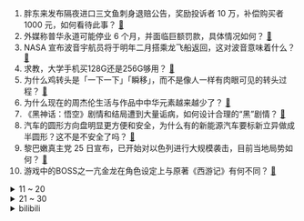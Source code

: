 1. 胖东来发布隔夜进口三文鱼刺身退赔公告，奖励投诉者 10 万，补偿购买者 1000 元，如何看待此事？ [:link:](https://www.zhihu.com/question/665235028)
2. 外媒称普华永道可能停业 6 个月，并面临巨额罚款，具体情况如何？ [:link:](https://www.zhihu.com/question/665004793)
3. NASA 宣布波音宇航员将于明年二月搭乘龙飞船返回，这对波音意味着什么？ [:link:](https://www.zhihu.com/question/665211682)
4. 求教，大学手机买128G还是256G够用？ [:link:](https://www.zhihu.com/question/662583416)
5. 为什么鸡转头是「一下一下」「瞬移」，而不是像人一样有肉眼可见的转头过程？ [:link:](https://www.zhihu.com/question/665173840)
6. 为什么现在的周杰伦生活与作品中中华元素越来越少了？ [:link:](https://www.zhihu.com/question/659809473)
7. 《黑神话：悟空》剧情和结局遭到大量诟病，如何设计合理的“黑”剧情？ [:link:](https://www.zhihu.com/question/665021068)
8. 汽车的圆形方向盘明显更方便和安全，为什么有的新能源汽车要标新立异做成半圆形？这不是不安全了吗？ [:link:](https://www.zhihu.com/question/665048126)
9. 黎巴嫩真主党 25 日宣布，已开始对以色列进行大规模袭击，目前当地局势如何？ [:link:](https://www.zhihu.com/question/665242581)
10. 游戏中的BOSS之一亢金龙在角色设定上与原著《西游记》有何不同？ [:link:](https://www.zhihu.com/question/664774540)
<details>
<summary>11 ~ 20</summary>

11. 2024 年全国夏季游泳锦标赛男子 400 米自由泳决赛，孙杨夺得冠军，如何评价他的表现？ [:link:](https://www.zhihu.com/question/665273840)
12. IGN 日本《黑神话悟空》评分公开 7 分，该游戏有哪些玩点？这个评分你觉得怎么样？ [:link:](https://www.zhihu.com/question/665117146)
13. 赛力斯子公司拟购买华为持有的引望 10% 股权，交易金额为 115 亿元，如何看待企业此举？ [:link:](https://www.zhihu.com/question/665262579)
14. 为什么大车司机连续开四个小时不累？而小车司机开两个小时就累了？ [:link:](https://www.zhihu.com/question/663522207)
15. 社交媒体「电报」创始人在法国被捕，或面临恐怖主义、洗钱和贩毒指控，具体情况如何？ [:link:](https://www.zhihu.com/question/665239062)
16. 如何评价李谷一？ [:link:](https://www.zhihu.com/question/268238826)
17. 请问辅助驾驶中AEB的工作范围为什么比ACC要小？ [:link:](https://www.zhihu.com/question/654418887)
18. 不少城市在疫情期间公交卡需要实名信息，现在疫情已过，为什么还需要实名信息才能办理？ [:link:](https://www.zhihu.com/question/665068531)
19. 有哪些好书败给了糟糕的翻译？ [:link:](https://www.zhihu.com/question/36278156)
20. 谢逊这么好的徒弟，成昆为什么要害他? [:link:](https://www.zhihu.com/question/665063058)
</details>
<details>
<summary>21 ~ 30</summary>

21. 很多人说AEB技术不成熟，没有太大实用性，你怎么看？ [:link:](https://www.zhihu.com/question/364177082)
22. 为了考公考编要不要从会计转到汉语言? [:link:](https://www.zhihu.com/question/662268501)
23. 如何评价《黑神话：悟空》中「直面天命」这一主题？ [:link:](https://www.zhihu.com/question/664694631)
24. 德崇富南运河按中国的那种施工方式，一天能够进步多远，估计什么时候完工？ [:link:](https://www.zhihu.com/question/665050833)
25. 如何评价今晚《面对面》对孙颖莎的专访？ [:link:](https://www.zhihu.com/question/665282628)
26. 传统汽车品牌实力那么雄厚，智驾赛道什么时候能跑赢新势力？ [:link:](https://www.zhihu.com/question/665088047)
27. 《黑神话：悟空》第二回剧情中虎先锋、疯虎、虎伥，三兄弟为什么会反目成仇？ [:link:](https://www.zhihu.com/question/665128967)
28. 日漫里有哪些著名的“红颜祸水”？ [:link:](https://www.zhihu.com/question/662938781)
29. 通关《黑神话：悟空》后，你如何评价这款游戏？ [:link:](https://www.zhihu.com/question/664774078)
30. 抑郁是一种怎样的感受？正在被抑郁症「拉扯」的人真正想听到的话是什么？ [:link:](https://www.zhihu.com/question/664891821)
</details><details>
<summary>bilibili</summary>

</details>
